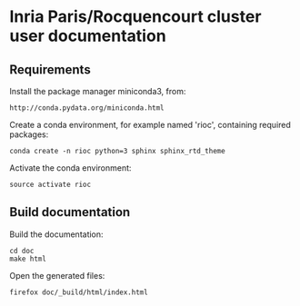 Inria Paris/Rocquencourt cluster user documentation
===================================================

Requirements
------------

Install the package manager miniconda3, from:

    http://conda.pydata.org/miniconda.html

Create a conda environment, for example named 'rioc',
containing required packages:

    conda create -n rioc python=3 sphinx sphinx_rtd_theme

Activate the conda environment:

    source activate rioc

Build documentation
-------------------

Build the documentation:

    cd doc
    make html

Open the generated files:
 
    firefox doc/_build/html/index.html
